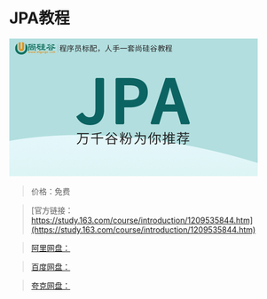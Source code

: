 # JPA教程

![img](../../../assets/study163/free/1591d18982aa432289355f9c29f5b6d6.jpg)

> 价格：免费

> [官方链接：https://study.163.com/course/introduction/1209535844.htm](https://study.163.com/course/introduction/1209535844.htm)

> [阿里网盘：]()

> [百度网盘：]()

> [夸克网盘：]()

